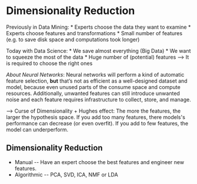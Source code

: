 # Dimensionality Reduction

Previously in Data Mining:
    * Experts choose the data they want to examine
    * Experts choose features and transformations
    * Small number of features (e.g. to save disk space and computations took longer)

Today with Data Science:
    * We save almost everything (Big Data)
    * We want to squeeze the most of the data
    * Huge number of (potential) features --> It is required to choose the right ones

*About Neural Networks*: Neural networks will perform a kind of automatic feature selection, **but** that’s not as efficient as a well-designed dataset and model, because even unused parts of the consume space and compute resources. Additionally, unwanted features can still introduce unwanted noise and each feature requires infrastructure to collect, store, and manage.

--> Curse of Dimensionality + Hughes effect: The more the features, the larger the hypothesis space. If you add too many features, there models's performance can decrease (or even overfit). If you add to few features, the model can underperform.

## Dimensionality Reduction

* Manual -- Have an expert choose the best features and engineer new features.
* Algorithmic -- PCA, SVD, ICA, NMF or LDA